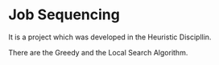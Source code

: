 # Job Sequencing

It is a project which was developed in the Heuristic Discipllin.

There are the Greedy and the Local Search Algorithm.
